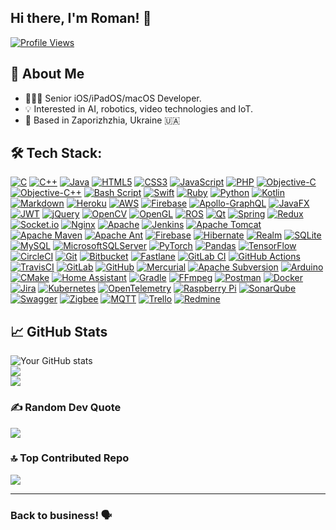 ## Hi there, I'm Roman! 👋
[![Profile Views](https://komarev.com/ghpvc/?username=rbrovko&style=flat-square&color=blue)]()

## 🚀 About Me
- 👨🏻‍💻 Senior iOS/iPadOS/macOS Developer.
- 💡 Interested in AI, robotics, video technologies and IoT.
- 📍 Based in Zaporizhzhia, Ukraine 🇺🇦

## 🛠️ Tech Stack:
[![C](https://img.shields.io/badge/c-%2300599C.svg?style=for-the-badge&logo=c&logoColor=white)](https://www.c-language.org/) [![C++](https://img.shields.io/badge/c++-%2300599C.svg?style=for-the-badge&logo=c%2B%2B&logoColor=white)](https://isocpp.org/) [![Java](https://img.shields.io/badge/java-%23ED8B00.svg?style=for-the-badge&logo=openjdk&logoColor=white)](https://www.oracle.com/java/) [![HTML5](https://img.shields.io/badge/html5-%23E34F26.svg?style=for-the-badge&logo=html5&logoColor=white)](https://www.w3.org/standards/history/html52/) [![CSS3](https://img.shields.io/badge/css3-%231572B6.svg?style=for-the-badge&logo=css3&logoColor=white)](https://www.w3.org/TR/css/#css) [![JavaScript](https://img.shields.io/badge/javascript-%23323330.svg?style=for-the-badge&logo=javascript&logoColor=%23F7DF1E)](https://ecma-international.org/publications-and-standards/standards/ecma-262/) [![PHP](https://img.shields.io/badge/php-%23777BB4.svg?style=for-the-badge&logo=php&logoColor=white)](https://www.php.net/) [![Objective-C](https://img.shields.io/badge/OBJECTIVE--C-%233A95E3.svg?style=for-the-badge&logo=apple&logoColor=white)](https://developer.apple.com/library/archive/documentation/Cocoa/Conceptual/ObjectiveC/Introduction/introObjectiveC.html) [![Objective-C++](https://img.shields.io/badge/OBJECTIVE--C++-%233A95E3.svg?style=for-the-badge&logo=apple&logoColor=white)](https://developer.apple.com/library/archive/documentation/Cocoa/Conceptual/ObjectiveC/Introduction/introObjectiveC.html) [![Bash Script](https://img.shields.io/badge/bash_script-%23121011.svg?style=for-the-badge&logo=gnu-bash&logoColor=white)](http://www.gnu.org/software/bash/) [![Swift](https://img.shields.io/badge/swift-F54A2A?style=for-the-badge&logo=swift&logoColor=white)](https://www.swift.org/) [![Ruby](https://img.shields.io/badge/ruby-%23CC342D.svg?style=for-the-badge&logo=ruby&logoColor=white)](https://www.ruby-lang.org/en/) [![Python](https://img.shields.io/badge/python-3670A0?style=for-the-badge&logo=python&logoColor=ffdd54)](https://www.python.org/) [![Kotlin](https://img.shields.io/badge/kotlin-%237F52FF.svg?style=for-the-badge&logo=kotlin&logoColor=white)](https://kotlinlang.org/) [![Markdown](https://img.shields.io/badge/markdown-%23000000.svg?style=for-the-badge&logo=markdown&logoColor=white)](https://daringfireball.net/projects/markdown/) [![Heroku](https://img.shields.io/badge/heroku-%23430098.svg?style=for-the-badge&logo=heroku&logoColor=white)](https://heroku.com/) [![AWS](https://img.shields.io/badge/AWS-%23FF9900.svg?style=for-the-badge&logo=amazon-aws&logoColor=white)](https://aws.amazon.com/) [![Firebase](https://img.shields.io/badge/firebase-%23039BE5.svg?style=for-the-badge&logo=firebase)](https://firebase.google.com/) [![Apollo-GraphQL](https://img.shields.io/badge/-ApolloGraphQL-311C87?style=for-the-badge&logo=apollo-graphql)](https://graphql.org/) [![JavaFX](https://img.shields.io/badge/javafx-%23FF0000.svg?style=for-the-badge&logo=javafx&logoColor=white)](http://wiki.openjdk.org/display/OpenJFX) [![JWT](https://img.shields.io/badge/JWT-black?style=for-the-badge&logo=JSON%20web%20tokens)](https://datatracker.ietf.org/doc/html/rfc7519) [![jQuery](https://img.shields.io/badge/jquery-%230769AD.svg?style=for-the-badge&logo=jquery&logoColor=white)](https://jquery.com/) [![OpenCV](https://img.shields.io/badge/opencv-%23white.svg?style=for-the-badge&logo=opencv&logoColor=white)](http://opencv.org/) [![OpenGL](https://img.shields.io/badge/OpenGL-%23FFFFFF.svg?style=for-the-badge&logo=opengl)](https://www.opengl.org/) [![ROS](https://img.shields.io/badge/ros-%230A0FF9.svg?style=for-the-badge&logo=ros&logoColor=white)](https://www.ros.org/) [![Qt](https://img.shields.io/badge/Qt-%23217346.svg?style=for-the-badge&logo=Qt&logoColor=white)](https://www.qt.io/) [![Spring](https://img.shields.io/badge/spring-%236DB33F.svg?style=for-the-badge&logo=spring&logoColor=white)](https://spring.io/projects/spring-framework) [![Redux](https://img.shields.io/badge/redux-%23593d88.svg?style=for-the-badge&logo=redux&logoColor=white)](http://redux.js.org/) [![Socket.io](https://img.shields.io/badge/Socket.io-black?style=for-the-badge&logo=socket.io&badgeColor=010101)](http://socket.io/) [![Nginx](https://img.shields.io/badge/nginx-%23009639.svg?style=for-the-badge&logo=nginx&logoColor=white)](https://nginx.org/) [![Apache](https://img.shields.io/badge/apache-%23D42029.svg?style=for-the-badge&logo=apache&logoColor=white)](https://httpd.apache.org/) [![Jenkins](https://img.shields.io/badge/jenkins-%232C5263.svg?style=for-the-badge&logo=jenkins&logoColor=white)](https://www.jenkins.io/) [![Apache Tomcat](https://img.shields.io/badge/apache%20tomcat-%23F8DC75.svg?style=for-the-badge&logo=apache-tomcat&logoColor=black)](https://tomcat.apache.org/) [![Apache Maven](https://img.shields.io/badge/Apache%20Maven-C71A36?style=for-the-badge&logo=Apache%20Maven&logoColor=white)](https://maven.apache.org/) [![Apache Ant](https://img.shields.io/badge/Apache%20Ant-A81C7D?style=for-the-badge&logo=Apache%20Ant&logoColor=white)](https://ant.apache.org/) [![Firebase](https://img.shields.io/badge/firebase-a08021?style=for-the-badge&logo=firebase&logoColor=ffcd34)](https://firebase.google.com/) [![Hibernate](https://img.shields.io/badge/Hibernate-59666C?style=for-the-badge&logo=Hibernate&logoColor=white)](https://hibernate.org/orm/) [![Realm](https://img.shields.io/badge/Realm-39477F?style=for-the-badge&logo=realm&logoColor=white)](https://realm.io/) [![SQLite](https://img.shields.io/badge/sqlite-%2307405e.svg?style=for-the-badge&logo=sqlite&logoColor=white)](https://sqlite.org/) [![MySQL](https://img.shields.io/badge/mysql-4479A1.svg?style=for-the-badge&logo=mysql&logoColor=white)](https://www.mysql.com/) [![MicrosoftSQLServer](https://img.shields.io/badge/Microsoft%20SQL%20Server-CC2927?style=for-the-badge&logo=microsoft%20sql%20server&logoColor=white)](https://www.microsoft.com/sql-server) [![PyTorch](https://img.shields.io/badge/PyTorch-%23EE4C2C.svg?style=for-the-badge&logo=PyTorch&logoColor=white)](https://pytorch.org/) [![Pandas](https://img.shields.io/badge/pandas-%23150458.svg?style=for-the-badge&logo=pandas&logoColor=white)](https://pandas.pydata.org/) [![TensorFlow](https://img.shields.io/badge/TensorFlow-%23FF6F00.svg?style=for-the-badge&logo=TensorFlow&logoColor=white)](http://tensorflow.org/) [![CircleCI](https://img.shields.io/badge/circleci-%23161616.svg?style=for-the-badge&logo=circleci&logoColor=white)](https://circleci.com/) [![Git](https://img.shields.io/badge/git-%23F05033.svg?style=for-the-badge&logo=git&logoColor=white)](https://git-scm.com/) [![Bitbucket](https://img.shields.io/badge/bitbucket-%230047B3.svg?style=for-the-badge&logo=bitbucket&logoColor=white)](https://bitbucket.org/) [![Fastlane](https://img.shields.io/badge/fastlane-%2382bd4e.svg?style=for-the-badge&logo=fastlane&logoColor=black)](https://fastlane.tools/) [![GitLab CI](https://img.shields.io/badge/gitlab%20CI-%23181717.svg?style=for-the-badge&logo=gitlab&logoColor=white)](https://docs.gitlab.com/ci/) [![GitHub Actions](https://img.shields.io/badge/github%20actions-%232671E5.svg?style=for-the-badge&logo=githubactions&logoColor=white)](https://github.com/features/actions) [![TravisCI](https://img.shields.io/badge/travis%20ci-%232B2F33.svg?style=for-the-badge&logo=travis&logoColor=white)](https://www.travis-ci.com/) [![GitLab](https://img.shields.io/badge/gitlab-%23181717.svg?style=for-the-badge&logo=gitlab&logoColor=white)](https://about.gitlab.com/) [![GitHub](https://img.shields.io/badge/github-%23121011.svg?style=for-the-badge&logo=github&logoColor=white)](https://github.com/) [![Mercurial](https://img.shields.io/badge/mercurial-999999.svg?style=for-the-badge&logo=mercurial&logoColor=white)](https://www.mercurial-scm.org/) [![Apache Subversion](https://img.shields.io/badge/subversion-%23809CC9.svg?style=for-the-badge&logo=subversion&logoColor=white)](https://subversion.apache.org/) [![Arduino](https://img.shields.io/badge/-Arduino-00979D?style=for-the-badge&logo=Arduino&logoColor=white)](https://www.arduino.cc/) [![CMake](https://img.shields.io/badge/CMake-%23008FBA.svg?style=for-the-badge&logo=cmake&logoColor=white)](https://cmake.org/) [![Home Assistant](https://img.shields.io/badge/home%20assistant-%2341BDF5.svg?style=for-the-badge&logo=home-assistant&logoColor=white)](http://www.home-assistant.io/) [![Gradle](https://img.shields.io/badge/Gradle-02303A.svg?style=for-the-badge&logo=Gradle&logoColor=white)](https://gradle.org/) [![FFmpeg](https://shields.io/badge/FFmpeg-%23171717.svg?logo=ffmpeg&style=for-the-badge&labelColor=171717&logoColor=5cb85c)](https://ffmpeg.org/) [![Postman](https://img.shields.io/badge/Postman-FF6C37?style=for-the-badge&logo=postman&logoColor=white)](https://www.postman.com/) [![Docker](https://img.shields.io/badge/docker-%230db7ed.svg?style=for-the-badge&logo=docker&logoColor=white)](https://www.docker.com/) [![Jira](https://img.shields.io/badge/jira-%230A0FFF.svg?style=for-the-badge&logo=jira&logoColor=white)](https://www.atlassian.com/software/jira) [![Kubernetes](https://img.shields.io/badge/kubernetes-%23326ce5.svg?style=for-the-badge&logo=kubernetes&logoColor=white)](https://kubernetes.io/) [![OpenTelemetry](https://img.shields.io/badge/OpenTelemetry-FFFFFF?&style=for-the-badge&logo=opentelemetry&logoColor=black)](https://opentelemetry.io/) [![Raspberry Pi](https://img.shields.io/badge/-Raspberry_Pi-C51A4A?style=for-the-badge&logo=Raspberry-Pi)](https://www.raspberrypi.org/) [![SonarQube](https://img.shields.io/badge/SonarQube-black?style=for-the-badge&logo=sonarqube&logoColor=4E9BCD)](http://www.sonarqube.org/) [![Swagger](https://img.shields.io/badge/-Swagger-%23Clojure?style=for-the-badge&logo=swagger&logoColor=white)](https://swagger.io/) [![Zigbee](https://img.shields.io/badge/zigbee-%23EB0443.svg?style=for-the-badge&logo=zigbee&logoColor=white)](http://www.zigbee.org/) [![MQTT](https://img.shields.io/badge/MQTT-%23EB0443.svg?style=for-the-badge&logo=mqtt&logoColor=white)]([http://www.zigbee.org/](http://mqtt.org/)) [![Trello](https://img.shields.io/badge/Trello-%23026AA7.svg?style=for-the-badge&logo=Trello&logoColor=white)](https://trello.com/) [![Redmine](https://img.shields.io/badge/Redmine-%23D42029.svg?style=for-the-badge&logo=Redmine&logoColor=white)](https://www.redmine.org/)

## 📈 GitHub Stats
![Your GitHub stats](https://github-readme-stats.vercel.app/api?username=rbrovko&show_icons=true&theme=radical)<br/>
![](https://nirzak-streak-stats.vercel.app/?user=rbrovko&theme=dark&hide_border=false)<br/>
![](https://github-readme-stats.vercel.app/api/top-langs/?username=rbrovko&theme=dark&hide_border=false&include_all_commits=false&count_private=false&layout=compact)

### ✍️ Random Dev Quote
![](https://quotes-github-readme.vercel.app/api?type=horizontal&theme=radical)

### 🔝 Top Contributed Repo
![](https://github-contributor-stats.vercel.app/api?username=rbrovko&limit=5&theme=dark&combine_all_yearly_contributions=true)

---

### Back to business! 🗣️
